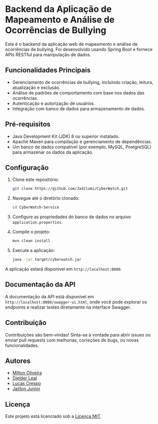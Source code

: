 # Backend da Aplicação de Mapeamento e Análise de Ocorrências de Bullying

Este é o backend da aplicação web de mapeamento e análise de ocorrências de bullying. Foi desenvolvido usando Spring Boot e fornece APIs RESTful para manipulação de dados.

## Funcionalidades Principais

- Gerenciamento de ocorrências de bullying, incluindo criação, leitura, atualização e exclusão.
- Análise de padrões de comportamento com base nos dados das ocorrências.
- Autenticação e autorização de usuários.
- Integração com banco de dados para armazenamento de dados.

## Pré-requisitos

- Java Development Kit (JDK) 8 ou superior instalado.
- Apache Maven para compilação e gerenciamento de dependências.
- Um banco de dados compatível (por exemplo, MySQL, PostgreSQL) para armazenar os dados da aplicação.

## Configuração

1. Clone este repositório:

    ```bash
    git clone https://github.com/Jadilumi/CyberWatch.git
    ```

2. Navegue até o diretório clonado:

    ```bash
    cd CyberWatch-Service
    ```

3. Configure as propriedades do banco de dados no arquivo `application.properties`.

4. Compile o projeto:

    ```bash
    mvn clean install
    ```

5. Execute a aplicação:

    ```bash
    java -jar target/cyberwatch.jar
    ```

A aplicação estará disponível em `http://localhost:8080`.

## Documentação da API

A documentação da API está disponível em `http://localhost:8080/swagger-ui.html`, onde você pode explorar os endpoints e realizar testes diretamente na interface Swagger.

## Contribuição

Contribuições são bem-vindas! Sinta-se à vontade para abrir issues ou enviar pull requests com melhorias, correções de bugs, ou novas funcionalidades.

## Autores

- [Milton Oliveira](https://github.com/Noltim)
- [Dielder Leal](https://github.com/Dielder)
- [Lucas Crespo](https://github.com/LucasCrespo75)
- [Jailton Junior](https://github.com/jailtonjuniordev)

## Licença

Este projeto está licenciado sob a [Licença MIT](https://opensource.org/licenses/MIT).

